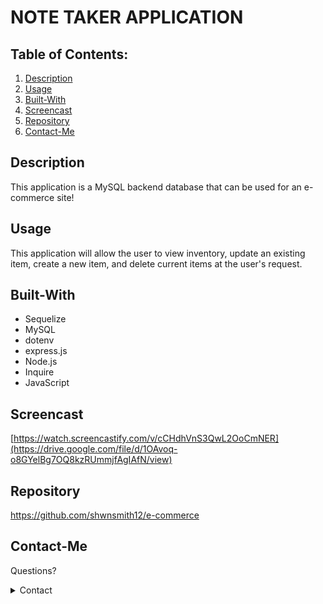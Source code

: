 # NOTE TAKER APPLICATION

## Table of Contents:

1. [Description](#Description)
2. [Usage](#Usage)
3. [Built-With](#Built-With)
4. [Screencast](#Screencast)
5. [Repository](#Repository)
6. [Contact-Me](#Contact-Me)

## Description
This application is a MySQL backend database that can be used for an e-commerce site!

## Usage
This application will allow the user to view inventory, update an existing item, create a new item, and delete current items at the user's request.

## Built-With
* Sequelize
* MySQL
* dotenv
* express.js
* Node.js
* Inquire
* JavaScript

## Screencast
[https://watch.screencastify.com/v/cCHdhVnS3QwL2OoCmNER](https://drive.google.com/file/d/1OAvoq-o8GYelBg7OQ8kzRUmmjfAgIAfN/view)

## Repository
https://github.com/shwnsmith12/e-commerce

## Contact-Me

Questions?

<details>
    <summary>Contact</summary>
    shwnsmith12@gmail.com <br>
</details>
